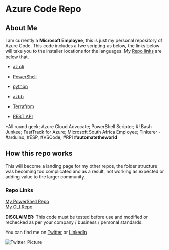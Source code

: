 # Azure Code Repo

## About Me

I am currently a **Microsoft Employee**, this is just my personal repository of Azure Code. This code includes a fwe scripting as below, the links below will take you to the installer locations for the languages. My [Repo links](#repo-links) are below that.

- [az cli](https://docs.microsoft.com/en-us/cli/azure/?view=azure-cli-latest)

- [PowerShell](https://docs.microsoft.com/en-us/powershell/azure/install-az-ps?view=azps-4.3.0)

- [python](https://docs.microsoft.com/en-us/python/azure/?view=azure-python)

- [azbb](https://github.com/mspnp/template-building-blocks/wiki)

- [Terrafrom](https://www.terraform.io)

- [REST API](https://docs.microsoft.com/en-us/rest/api/azure/)  
  
*All round geek; Azure Cloud Advocate; PowerShell Scripter; #! Bash Junkee; FastTrack for Azure; Microsoft South Africa Employee; Tinkerer - #arduino, #ESP, #VSCode, #RPI #**automatetheworld**

## How this repo works

This will become a landing page for my other repos, the folder structure was becoming too complicated and as a result, not working as expected or adding value to the larger community.

### Repo Links

[My PowerShell Repo](https://github.com/fskelly/flkelly-AzureCode-powershell)  
[My CLI Repo](https://github.com/fskelly/flkelly-AzureCode-cli)

**DISCLAIMER:**
This code must be tested before use and modified or rechecked as per your company / business / personal standards.

You can find me on
[Twitter](https://www.twitter.com/fskelly) or [LinkedIn](https://www.linkedin.com/in/fletcherkelly) </br>

![Twitter_Picture](https://res.cloudinary.com/fskelly/image/twitter_name/w_100/fskelly.jpg) </br>

